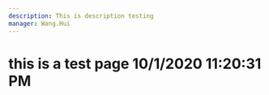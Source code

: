 ```yaml
---
description: This is description testing
manager: Wang.Hui
---
```

# this is a test page 10/1/2020 11:20:31 PM